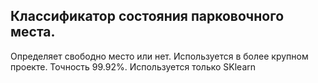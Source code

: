 ## Классификатор состояния парковочного места.

Определяет свободно место или нет. Используется в более крупном проекте. Точность 99.92%. Используется только SKlearn
